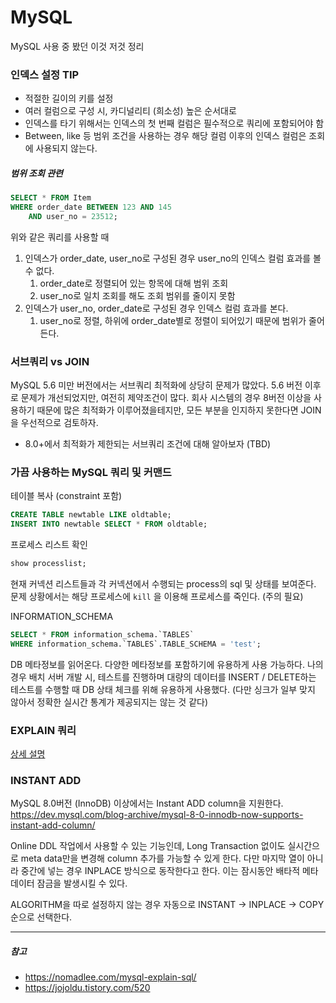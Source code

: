 # MySQL
MySQL 사용 중 봤던 이것 저것 정리


### 인덱스 설정 TIP
-   적절한 길이의 키를 설정
-   여러 컬럼으로 구성 시, 카디널리티 (희소성) 높은 순서대로
-   인덱스를 타기 위해서는 인덱스의 첫 번째 컬럼은 필수적으로 쿼리에 포함되어야 함
-   Between, like 등 범위 조건을 사용하는 경우 해당 컬럼 이후의 인덱스 컬럼은 조회에 사용되지 않는다.

##### 범위 조회 관련
```sql
SELECT * FROM Item
WHERE order_date BETWEEN 123 AND 145 
	AND user_no = 23512;
```
위와 같은 쿼리를 사용할 때
1.  인덱스가 order_date, user_no로 구성된 경우 user_no의 인덱스 컬럼 효과를 볼 수 없다.
	1.  order_date로 정렬되어 있는 항목에 대해 범위 조회
	2.  user_no로 일치 조회를 해도 조회 범위를 줄이지 못함
2.  인덱스가 user_no, order_date로 구성된 경우 인덱스 컬럼 효과를 본다.
	1.  user_no로 정렬, 하위에 order_date별로 정렬이 되어있기 때문에 범위가 줄어든다.

    

### 서브쿼리 vs JOIN
MySQL 5.6 미만 버전에서는 서브쿼리 최적화에 상당히 문제가 많았다. 5.6 버전 이후로 문제가 개선되었지만, 여전히 제약조건이 많다. 회사 시스템의 경우 8버전 이상을 사용하기 때문에 많은 최적화가 이루어졌을테지만, 모든 부분을 인지하지 못한다면 JOIN을 우선적으로 검토하자.
- 8.0+에서 최적화가 제한되는 서브쿼리 조건에 대해 알아보자 (TBD)


### 가끔 사용하는 MySQL 쿼리 및 커맨드

테이블 복사 (constraint 포함)
```sql
CREATE TABLE newtable LIKE oldtable; 
INSERT INTO newtable SELECT * FROM oldtable;
```

프로세스 리스트 확인
```sql
show processlist;
```
현재 커넥션 리스트들과 각 커넥션에서 수행되는 process의 sql 및 상태를 보여준다.
문제 상황에서는 해당 프로세스에 `kill`  을 이용해 프로세스를 죽인다. (주의 필요)

INFORMATION_SCHEMA
```sql
SELECT * FROM information_schema.`TABLES`
WHERE information_schema.`TABLES`.TABLE_SCHEMA = 'test';
```
DB 메타정보를 읽어온다. 다양한 메타정보를 포함하기에 유용하게 사용 가능하다. 
나의 경우 배치 서버 개발 시, 테스트를 진행하며 대량의 데이터를 INSERT / DELETE하는 테스트를 수행할 때 DB 상태 체크를 위해 유용하게 사용했다.
(다만 싱크가 일부 맞지 않아서 정확한 실시간 통계가 제공되지는 않는 것 같다)

### EXPLAIN 쿼리
[상세 설명](explain.md)

### INSTANT ADD
MySQL 8.0버전 (InnoDB) 이상에서는 Instant ADD column을 지원한다.
https://dev.mysql.com/blog-archive/mysql-8-0-innodb-now-supports-instant-add-column/

Online DDL 작업에서 사용할 수 있는 기능인데, Long Transaction 없이도 실시간으로 meta data만을 변경해 column 추가를 가능할 수 있게 한다. 다만 마지막 열이 아니라 중간에 넣는 경우 INPLACE 방식으로 동작한다고 한다. 이는 잠시동안 배타적 메타 데이터 잠금을 발생시킬 수 있다.

ALGORITHM을 따로 설정하지 않는 경우 자동으로 INSTANT -> INPLACE -> COPY 순으로 선택한다.

---
##### 참고
- https://nomadlee.com/mysql-explain-sql/
- https://jojoldu.tistory.com/520
